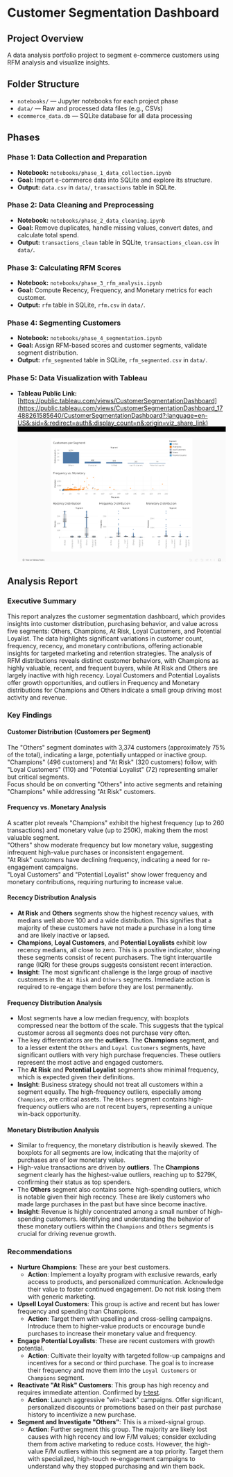 # Customer Segmentation Dashboard

## Project Overview

A data analysis portfolio project to segment e-commerce customers using RFM analysis and visualize insights.

## Folder Structure

- `notebooks/` — Jupyter notebooks for each project phase
- `data/` — Raw and processed data files (e.g., CSVs)
- `ecommerce_data.db` — SQLite database for all data processing

## Phases

### Phase 1: Data Collection and Preparation
- **Notebook:** `notebooks/phase_1_data_collection.ipynb`
- **Goal:** Import e-commerce data into SQLite and explore its structure.
- **Output:** `data.csv` in `data/`, `transactions` table in SQLite.

### Phase 2: Data Cleaning and Preprocessing
- **Notebook:** `notebooks/phase_2_data_cleaning.ipynb`
- **Goal:** Remove duplicates, handle missing values, convert dates, and calculate total spend.
- **Output:** `transactions_clean` table in SQLite, `transactions_clean.csv` in `data/`.

### Phase 3: Calculating RFM Scores
- **Notebook:** `notebooks/phase_3_rfm_analysis.ipynb`
- **Goal:** Compute Recency, Frequency, and Monetary metrics for each customer.
- **Output:** `rfm` table in SQLite, `rfm.csv` in `data/`.

### Phase 4: Segmenting Customers
- **Notebook:** `notebooks/phase_4_segmentation.ipynb`
- **Goal:** Assign RFM-based scores and customer segments, validate segment distribution.
- **Output:** `rfm_segmented` table in SQLite, `rfm_segmented.csv` in `data/`.

### Phase 5: Data Visualization with Tableau
- **Tableau Public Link:** [https://public.tableau.com/views/CustomerSegmentationDashboard](https://public.tableau.com/views/CustomerSegmentationDashboard_17488261585640/CustomerSegmentationDashboard?:language=en-US&:sid=&:redirect=auth&:display_count=n&:origin=viz_share_link)
![](0.png)

## Analysis Report

### Executive Summary
This report analyzes the customer segmentation dashboard, which provides insights into customer distribution, purchasing behavior, and value across five segments: Others, Champions, At Risk, Loyal Customers, and Potential Loyalist. The data highlights significant variations in customer count, frequency, recency, and monetary contributions, offering actionable insights for targeted marketing and retention strategies. The analysis of RFM distributions reveals distinct customer behaviors, with Champions as highly valuable, recent, and frequent buyers, while At Risk and Others are largely inactive with high recency. Loyal Customers and Potential Loyalists offer growth opportunities, and outliers in Frequency and Monetary distributions for Champions and Others indicate a small group driving most activity and revenue.

### Key Findings
#### Customer Distribution (Customers per Segment)
The "Others" segment dominates with 3,374 customers (approximately 75% of the total), indicating a large, potentially untapped or inactive group.  
"Champions" (496 customers) and "At Risk" (320 customers) follow, with "Loyal Customers" (110) and "Potential Loyalist" (72) representing smaller but critical segments.  
Focus should be on converting "Others" into active segments and retaining "Champions" while addressing "At Risk" customers.

#### Frequency vs. Monetary Analysis
A scatter plot reveals "Champions" exhibit the highest frequency (up to 260 transactions) and monetary value (up to 250K), making them the most valuable segment.  
"Others" show moderate frequency but low monetary value, suggesting infrequent high-value purchases or inconsistent engagement.  
"At Risk" customers have declining frequency, indicating a need for re-engagement campaigns.  
"Loyal Customers" and "Potential Loyalist" show lower frequency and monetary contributions, requiring nurturing to increase value.

#### Recency Distribution Analysis
- **At Risk** and **Others** segments show the highest recency values, with medians well above 100 and a wide distribution. This signifies that a majority of these customers have not made a purchase in a long time and are likely inactive or lapsed.
- **Champions**, **Loyal Customers**, and **Potential Loyalists** exhibit low recency medians, all close to zero. This is a positive indicator, showing these segments consist of recent purchasers. The tight interquartile range (IQR) for these groups suggests consistent recent interaction.
- **Insight**: The most significant challenge is the large group of inactive customers in the `At Risk` and `Others` segments. Immediate action is required to re-engage them before they are lost permanently.

#### Frequency Distribution Analysis
- Most segments have a low median frequency, with boxplots compressed near the bottom of the scale. This suggests that the typical customer across all segments does not purchase very often.
- The key differentiators are the **outliers**. The **Champions** segment, and to a lesser extent the `Others` and `Loyal Customers` segments, have significant outliers with very high purchase frequencies. These outliers represent the most active and engaged customers.
- The **At Risk** and **Potential Loyalist** segments show minimal frequency, which is expected given their definitions.
- **Insight**: Business strategy should not treat all customers within a segment equally. The high-frequency outliers, especially among `Champions`, are critical assets. The `Others` segment contains high-frequency outliers who are not recent buyers, representing a unique win-back opportunity.

#### Monetary Distribution Analysis
- Similar to frequency, the monetary distribution is heavily skewed. The boxplots for all segments are low, indicating that the majority of purchases are of low monetary value.
- High-value transactions are driven by **outliers**. The **Champions** segment clearly has the highest-value outliers, reaching up to $279K, confirming their status as top spenders.
- The **Others** segment also contains some high-spending outliers, which is notable given their high recency. These are likely customers who made large purchases in the past but have since become inactive.
- **Insight**: Revenue is highly concentrated among a small number of high-spending customers. Identifying and understanding the behavior of these monetary outliers within the `Champions` and `Others` segments is crucial for driving revenue growth.

### Recommendations
- **Nurture Champions**: These are your best customers.
  - **Action**: Implement a loyalty program with exclusive rewards, early access to products, and personalized communication. Acknowledge their value to foster continued engagement. Do not risk losing them with generic marketing.
- **Upsell Loyal Customers**: This group is active and recent but has lower frequency and spending than Champions.
  - **Action**: Target them with upselling and cross-selling campaigns. Introduce them to higher-value products or encourage bundle purchases to increase their monetary value and frequency.
- **Engage Potential Loyalists**: These are recent customers with growth potential.
  - **Action**: Cultivate their loyalty with targeted follow-up campaigns and incentives for a second or third purchase. The goal is to increase their frequency and move them into the `Loyal Customers` or `Champions` segment.
- **Reactivate "At Risk" Customers**: This group has high recency and requires immediate attention. Confirmed by [t-test](https://github.com/bitsbard/customer-retention-t-test).
  - **Action**: Launch aggressive "win-back" campaigns. Offer significant, personalized discounts or promotions based on their past purchase history to incentivize a new purchase.
- **Segment and Investigate "Others"**: This is a mixed-signal group.
  - **Action**: Further segment this group. The majority are likely lost causes with high recency and low F/M values; consider excluding them from active marketing to reduce costs. However, the high-value F/M outliers within this segment are a top priority. Target them with specialized, high-touch re-engagement campaigns to understand why they stopped purchasing and win them back.

